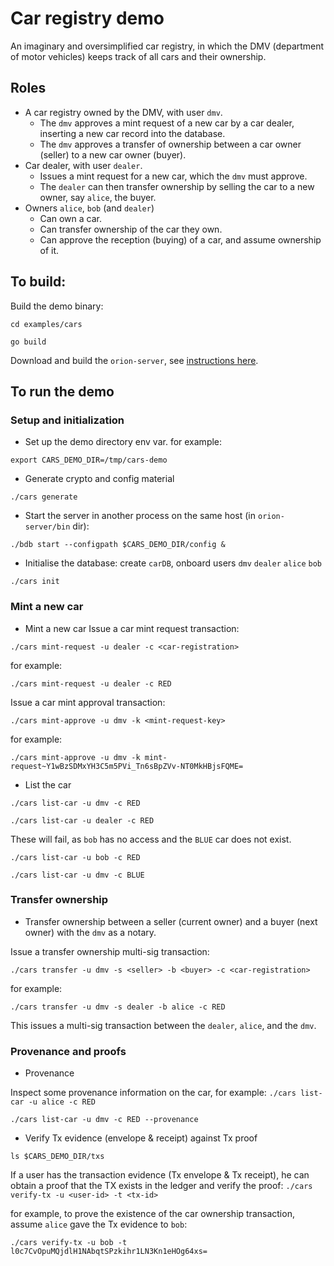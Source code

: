 # Car registry demo

An imaginary and oversimplified car registry, in which the DMV (department of motor vehicles) keeps track of all cars and their ownership.

## Roles
* A car registry owned by the DMV, with user `dmv`.
  * The `dmv` approves a mint request of a new car by a car dealer, inserting a new car record into the database.
  * The `dmv` approves a transfer of ownership between a car owner (seller) to a new car owner (buyer).
* Car dealer, with user `dealer`. 
  * Issues a mint request for a new car, which the `dmv` must approve.
  * The `dealer` can then transfer ownership by selling the car to a new owner, say `alice`, the buyer.
* Owners `alice`, `bob` (and `dealer`) 
  * Can own a car. 
  * Can transfer ownership of the car they own.
  * Can approve the reception (buying) of a car, and assume ownership of it. 

## To build:

Build the demo binary:

`cd examples/cars`

`go build`

Download and build the `orion-server`, see [instructions here](http://labs.hyperledger.org/orion-server/docs/getting-started/launching-one-node/binary).

## To run the demo

### Setup and initialization

* Set up the demo directory env var. for example:

`export CARS_DEMO_DIR=/tmp/cars-demo`

* Generate crypto and config material

`./cars generate`

* Start the server in another process on the same host (in `orion-server/bin` dir):

`./bdb start --configpath $CARS_DEMO_DIR/config &`

* Initialise the database: create `carDB`, onboard users `dmv` `dealer` `alice` `bob`

`./cars init`

### Mint a new car

* Mint a new car
Issue a car mint request transaction:

`./cars mint-request -u dealer -c <car-registration>`

for example:

`./cars mint-request -u dealer -c RED`

Issue a car mint approval transaction:

`./cars mint-approve -u dmv -k <mint-request-key>`

for example:

`./cars mint-approve -u dmv -k mint-request~Y1wBzSDMxYH3C5m5PVi_Tn6sBpZVv-NT0MkHBjsFQME=`

* List the car

`./cars list-car -u dmv -c RED` 

`./cars list-car -u dealer -c RED` 

These will fail, as `bob` has no access and the `BLUE` car does not exist.

`./cars list-car -u bob -c RED` 

`./cars list-car -u dmv -c BLUE`

###  Transfer ownership

* Transfer ownership between a seller (current owner) and a buyer (next owner) with the `dmv` as a notary.  

Issue a transfer ownership multi-sig transaction:

`./cars transfer -u dmv -s <seller> -b <buyer> -c <car-registration>`

for example:

`./cars transfer -u dmv -s dealer -b alice -c RED`

This issues a multi-sig transaction between the `dealer`, `alice`, and the `dmv`.

###  Provenance and proofs

* Provenance

Inspect some provenance information on the car, for example:
`./cars list-car -u alice -c RED`

`./cars list-car -u dmv -c RED --provenance`

* Verify Tx evidence (envelope & receipt) against Tx proof

`ls $CARS_DEMO_DIR/txs`

If a user has the transaction evidence (Tx envelope & Tx receipt), he can obtain a proof that the TX exists in the ledger and verify the proof: 
`./cars verify-tx -u <user-id> -t <tx-id>`

for example, to prove the existence of the car ownership transaction, assume `alice` gave the Tx evidence to `bob`:

`./cars verify-tx -u bob -t l0c7CvOpuMQjdlH1NAbqtSPzkihr1LN3Kn1eHOg64xs=`

